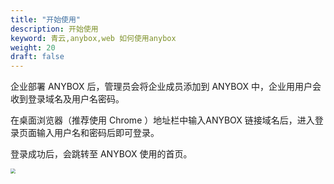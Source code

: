 ```yaml
---
title: "开始使用"
description: 开始使用
keyword: 青云,anybox,web 如何使用anybox
weight: 20
draft: false
---
```


企业部署 ANYBOX 后，管理员会将企业成员添加到 ANYBOX 中，企业⽤用户会收到登录域名及用户名密码。

在桌面浏览器（推荐使用 Chrome ）地址栏中输入ANYBOX 链接域名后，进入登录页面输入用户名和密码后即可登录。

登录成功后，会跳转至 ANYBOX 使用的首页。

<img src="../../../_images/web_user01.png" style="zoom:50%;" />
